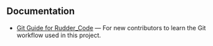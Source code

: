 
## Documentation

- [Git Guide for Rudder_Code](docs/Git_Guide_for_Rudder_Code.md) — For new contributors to learn the Git workflow used in this project.
